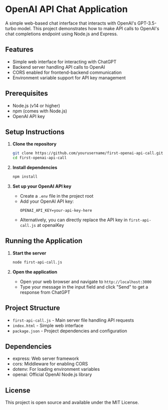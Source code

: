 # OpenAI API Chat Application

A simple web-based chat interface that interacts with OpenAI's GPT-3.5-turbo model. This project demonstrates how to make API calls to OpenAI's chat completions endpoint using Node.js and Express.

## Features

- Simple web interface for interacting with ChatGPT
- Backend server handling API calls to OpenAI
- CORS enabled for frontend-backend communication
- Environment variable support for API key management

## Prerequisites

- Node.js (v14 or higher)
- npm (comes with Node.js)
- OpenAI API key

## Setup Instructions

1. **Clone the repository**
   ```bash
   git clone https://github.com/yourusername/first-openai-api-call.git
   cd first-openai-api-call
   ```

2. **Install dependencies**
   ```bash
   npm install
   ```

3. **Set up your OpenAI API key**
   - Create a `.env` file in the project root
   - Add your OpenAI API key:
     ```
     OPENAI_API_KEY=your-api-key-here
     ```
   - Alternatively, you can directly replace the API key in `first-api-call.js` at openaiKey

## Running the Application

1. **Start the server**
   ```bash
   node first-api-call.js
   ```

2. **Open the application**
   - Open your web browser and navigate to `http://localhost:3000`
   - Type your message in the input field and click "Send" to get a response from ChatGPT

## Project Structure

- `first-api-call.js` - Main server file handling API requests
- `index.html` - Simple web interface
- `package.json` - Project dependencies and configuration

## Dependencies

- express: Web server framework
- cors: Middleware for enabling CORS
- dotenv: For loading environment variables
- openai: Official OpenAI Node.js library

## License

This project is open source and available under the MIT License.
